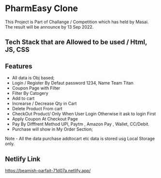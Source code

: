 
# PharmEasy Clone

This Project is Part of Challange / Competition which has held by Masai. The result will be announce by 13 Sep 2022.




## Tech Stack that are Allowed to be used / Html, JS, CSS






## Features

- All data is Obj based;
- Login / Register By Defaut password 1234, Name Team Titan
- Coupon Page with Filter
- Filter By Catogery
- Add to cart
- Increarse / Decrease Qty in Cart
- Delete Product From cart
- CheckOut Product/ Only When User Login Otherwise it ask to login First
- Apply Coupon At Checkout Page
- Pay By Difffrent Method UPI, Paytm , Amazon Pay , Wallet, CC/Debit.
- Purchase will show in My Order Section;

Note - All the data  purchase addtocart etc data is stored usg Local Storage only.









## Netlify Link

https://beamish-parfait-71d07a.netlify.app/

